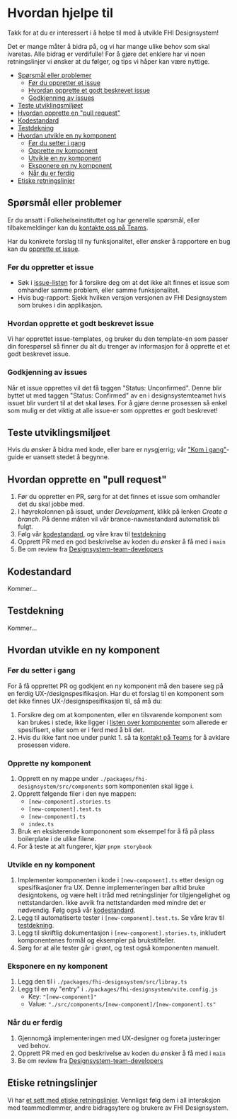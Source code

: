 # Hvordan hjelpe til <!-- omit from toc -->

Takk for at du er interessert i å helpe til med å utvikle FHI Designsystem!

Det er mange måter å bidra på, og vi har mange ulike behov som skal ivaretas. Alle bidrag er verdifulle! For å gjøre det enklere har vi noen retningslinjer vi ønsker at du følger, og tips vi håper kan være nyttige.

- [Spørsmål eller problemer](#spørsmål-eller-problemer)
  - [Før du oppretter et issue](#før-du-oppretter-et-issue)
  - [Hvordan opprette et godt beskrevet issue](#hvordan-opprette-et-godt-beskrevet-issue)
  - [Godkjenning av issues](#godkjenning-av-issues)
- [Teste utviklingsmiljøet](#teste-utviklingsmiljøet)
- [Hvordan opprette en "pull request"](#hvordan-opprette-en-pull-request)
- [Kodestandard](#kodestandard)
- [Testdekning](#testdekning)
- [Hvordan utvikle en ny komponent](#hvordan-utvikle-en-ny-komponent)
  - [Før du setter i gang](#før-du-setter-i-gang)
  - [Opprette ny komponent](#opprette-ny-komponent)
  - [Utvikle en ny komponent](#utvikle-en-ny-komponent)
  - [Eksponere en ny komponent](#eksponere-en-ny-komponent)
  - [Når du er ferdig](#når-du-er-ferdig)
- [Etiske retningslinjer](#etiske-retningslinjer)

## Spørsmål eller problemer

Er du ansatt i Folkehelseinstituttet og har generelle spørsmål, eller tilbakemeldinger kan du [kontakte oss på Teams](https://teams.microsoft.com/l/channel/19%3Aa0d23e5a6954497d9e378d3367e7f458%40thread.skype/General?groupId=571dd359-777d-4c02-85ea-d56854d03ef7).

Har du konkrete forslag til ny funksjonalitet, eller ønsker å rapportere en bug kan du [opprette et issue](https://github.com/FHIDev/Fhi.Designsystem/issues).

### Før du oppretter et issue

- Søk i [issue-listen](https://github.com/FHIDev/Fhi.Designsystem/issues) for å forsikre deg om at det ikke alt finnes et issue som omhandler samme problem, eller samme funksjonalitet.
- Hvis bug-rapport: Sjekk hvilken versjon versjonen av FHI Designsystem som brukes i din applikasjon.

### Hvordan opprette et godt beskrevet issue

Vi har opprettet issue-templates, og bruker du den template-en som passer din forespørsel så finner du alt du trenger av informasjon for å opprette et et godt beskrevet issue.

### Godkjenning av issues

Når et issue opprettes vil det få taggen "Status: Unconfirmed". Denne blir byttet ut med taggen "Status: Confirmed" av en i designsystemteamet hvis issuet blir vurdert til at det skal løses. For å gjøre denne prosessen så enkel som mulig er det viktig at alle issue-er som opprettes er godt beskrevet!

## Teste utviklingsmiljøet

Hvis du ønsker å bidra med kode, eller bare er nysgjerrig; vår ["Kom i gang"](./packages/fhi-designsystem/README.md#kom-i-gang)-guide er uansett stedet å begynne.

## Hvordan opprette en "pull request"

1. Før du oppretter en PR, sørg for at det finnes et issue som omhandler det du skal jobbe med.
2. I høyrekolonnen på issuet, under *Development*, klikk på lenken *Create a branch*. På denne måten vil vår brance-navnestandard automatisk bli fulgt.
3. Følg vår [kodestandard](#kodestandard), og våre krav til [testdekning](#testdekning)
4. Opprett PR med en god beskrivelse av koden du ønsker å få med i `main`
5. Be om review fra [Designsystem-team-developers](https://github.com/orgs/FHIDev/teams/designsystem-team-developers)

## Kodestandard

Kommer...

## Testdekning

Kommer...

## Hvordan utvikle en ny komponent

### Før du setter i gang

For å få opprettet PR og godkjent en ny komponent må den basere seg på en ferdig UX-/designspesifikasjon. Har du et forslag til en komponent som det ikke finnes UX-/designspesifikasjon til, så må du:

1. Forsikre deg om at komponenten, eller en tilsvarende komponent som kan brukes i stede, ikke ligger i [listen over komponenter](https://github.com/FHIDev/Fhi.Designsystem/milestone/1) som allerede er spesifisert, eller som er i ferd med å bli det.
2. Hvis du ikke fant noe under punkt 1. så ta [kontakt på Teams](https://teams.microsoft.com/l/channel/19%3Aa0d23e5a6954497d9e378d3367e7f458%40thread.skype/General?groupId=571dd359-777d-4c02-85ea-d56854d03ef7) for å avklare prosessen videre.

### Opprette ny komponent

1. Opprett en ny mappe under `./packages/fhi-designsystem/src/components` som komponenten skal ligge i.
2. Opprett følgende filer i den nye mappen:
   - `[new-component].stories.ts`
   - `[new-component].test.ts`
   - `[new-component].ts`
   - `index.ts`
3. Bruk en eksisterende kompononent som eksempel for å få på plass boilerplate i de ulike filene.
4. For å teste at alt fungerer, kjør `pnpm storybook`

### Utvikle en ny komponent

1. Implementer komponenten i kode i `[new-component].ts` etter design og spesifikasjoner fra UX. Denne implementeringen bør alltid bruke designtokens, og være helt i tråd med retningslinjer for tilgjengelighet og nettstandarden. Ikke avvik fra nettstandarden med mindre det er nødvendig. Følg også vår [kodestandard](#kodestandard).
2. Legg til automatiserte tester i `[new-component].test.ts`. Se våre krav til [testdekning](#testdekning).
3. Legg til skriftlig dokumentasjon i `[new-component].stories.ts`, inkludert komponentenes formål og eksempler på brukstilfeller.
4. Sørg for at alle tester går i grønt, og test også komponenten manuelt.

### Eksponere en ny komponent

1. Legg den til i `./packages/fhi-designsystem/src/libray.ts`
2. Legg til en ny "entry" i `./packages/fhi-designsystem/vite.config.js`
   - Key: `"[new-component]"`
   - Value: `"./src/components/[new-component]/[new-component].ts"`

### Når du er ferdig

1. Gjennomgå implementeringen med UX-designer og foreta justeringer ved behov.
2. Opprett PR med en god beskrivelse av koden du ønsker å få med i `main`
3. Be om review fra [Designsystem-team-developers](https://github.com/orgs/FHIDev/teams/designsystem-team-developers)

## Etiske retningslinjer

Vi har [et sett med etiske retningslinjer](CODE_OF_CONDUCT.md). Vennligst følg dem i all interaksjon med teammedlemmer, andre bidragsytere og brukere av FHI Designsystem.
